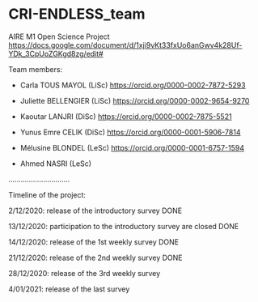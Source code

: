 # CRI-ENDLESS_team
AIRE M1 Open Science Project
https://docs.google.com/document/d/1xji9vKt33fxUo6anGwv4k28Uf-YDk_3CpUoZGKgd8zg/edit#


Team members: 

-  Carla TOUS MAYOL (LiSc) https://orcid.org/0000-0002-7872-5293

-  Juliette BELLENGIER (LiSc) https://orcid.org/0000-0002-9654-9270

-  Kaoutar LANJRI (DiSc) https://orcid.org/0000-0002-7875-5521

-  Yunus Emre CELIK (DiSc) https://orcid.org/0000-0001-5906-7814

-  Mélusine BLONDEL (LeSc) https://orcid.org/0000-0001-6757-1594 

-  Ahmed NASRI (LeSc)


..............................



Timeline of the project: 

2/12/2020: release of the introductory survey DONE 

13/12/2020: participation to the introductory survey are closed  DONE

14/12/2020: release of the 1st weekly survey  DONE

21/12/2020: release of the 2nd weekly survey DONE

28/12/2020: release of the 3rd weekly survey 

4/01/2021: release of the last survey 
